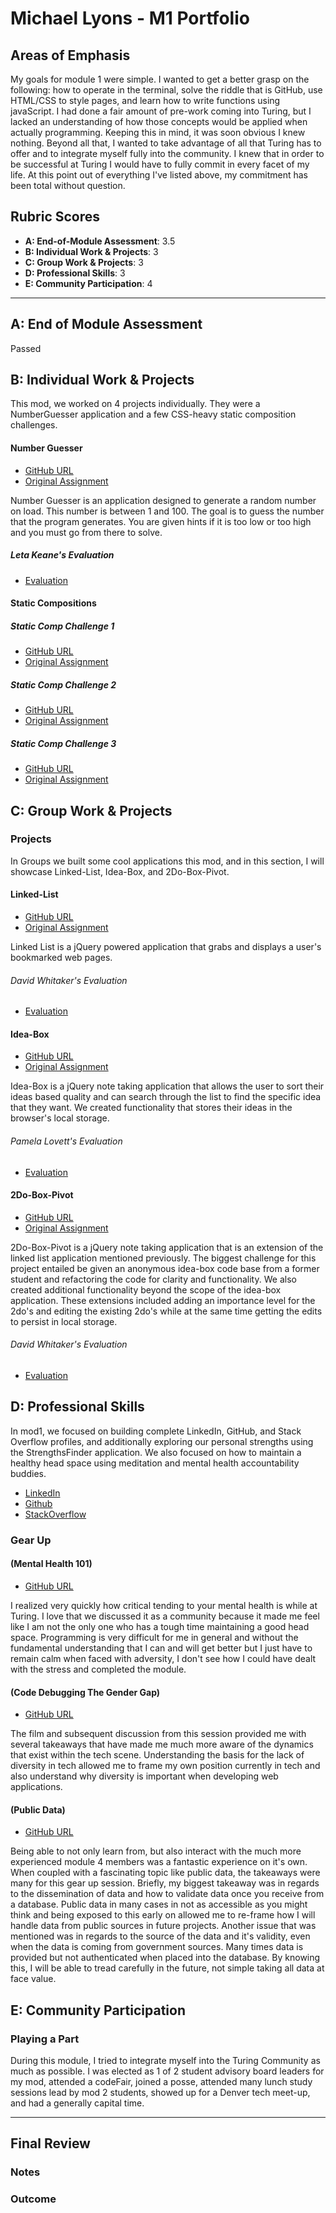 # Michael Lyons - M1 Portfolio

## Areas of Emphasis

My goals for module 1 were simple. I wanted to get a better grasp on the following: how to operate in the terminal, solve the riddle that is GitHub, use HTML/CSS to style pages, and learn how to write functions using javaScript. I had done a fair amount of pre-work coming into Turing, but I lacked an understanding of how those concepts would be applied when actually programming. Keeping this in mind, it was soon obvious I knew nothing. Beyond all that, I wanted to take advantage of all that Turing has to offer and to integrate myself fully into the community. I knew that in order to be successful at Turing I would have to fully commit in every facet of my life. At this point out of everything I've listed above, my commitment has been total without question.  

## Rubric Scores

* **A: End-of-Module Assessment**: 3.5
* **B: Individual Work & Projects**: 3
* **C: Group Work & Projects**: 3
* **D: Professional Skills**: 3
* **E: Community Participation**: 4

-----------------------

## A: End of Module Assessment

Passed

## B: Individual Work & Projects

This mod, we worked on 4 projects individually. They were a NumberGuesser application and a few CSS-heavy static composition challenges. 

#### Number Guesser

* [GitHub URL](https://github.com/michaelyons/number-guesser/tree/master/Desktop/mod1/number-guesser)
* [Original Assignment](http://frontend.turing.io/projects/number-guesser.html)

Number Guesser is an application designed to generate a random number on load. This number is between 1 and 100. The goal is to guess the number that the program generates. You are given hints if it is too low or too high and you must go from there to solve.

##### Leta Keane's Evaluation

* [Evaluation](https://github.com/turingschool/front-end-submissions-public/blob/master/1804/mod-1/number-guesser/michael-lyons.md)

#### Static Compositions

##### Static Comp Challenge 1

* [GitHub URL](https://github.com/michaelyons/ml-comp-challenge-1)
* [Original Assignment](http://frontend.turing.io/projects/m1-static-comp-1.html)

##### Static Comp Challenge 2

* [GitHub URL](https://github.com/michaelyons/ml-comp-challenge-2)
* [Original Assignment](http://frontend.turing.io/projects/m1-static-comp-2.html)

##### Static Comp Challenge 3

* [GitHub URL](https://github.com/michaelyons/ml-comp-challenge-3)
* [Original Assignment](http://frontend.turing.io/projects/m1-static-comp-3.html)

## C: Group Work & Projects

### Projects

In Groups we built some cool applications this mod, and in this section, I will showcase Linked-List, Idea-Box, and 2Do-Box-Pivot.

#### Linked-List

* [GitHub URL](https://github.com/michaelyons/linked-list)
* [Original Assignment](http://frontend.turing.io/projects/linked-list.html)

Linked List is a jQuery powered application that grabs and displays a user's bookmarked web pages.

######  David Whitaker's Evaluation

* [Evaluation](https://github.com/turingschool/front-end-submissions-public/blob/master/1804/mod-1/linked-list/michael-nick.md)

#### Idea-Box

* [GitHub URL](https://github.com/michaelyons/linked-list)
* [Original Assignment](http://frontend.turing.io/projects/linked-list.html)

Idea-Box is a jQuery note taking application that allows the user to sort their ideas based quality and can search through the list to find the specific idea that they want. We created functionality that stores their ideas in the browser's local storage.

######  Pamela Lovett's Evaluation

* [Evaluation](https://github.com/turingschool/front-end-submissions-public/blob/master/1804/mod-1/idea-box/michael-kurt.md)

#### 2Do-Box-Pivot

* [GitHub URL](https://github.com/michaelyons/2DoBox-Pivot)
* [Original Assignment](http://frontend.turing.io/projects/2DoBox-Pivot-Mod1.html)

2Do-Box-Pivot is a jQuery note taking application that is an extension of the linked list application mentioned previously. The biggest challenge for this project entailed be given an anonymous idea-box code base from a former student and refactoring the code for clarity and functionality. We also created additional functionality beyond the scope of the idea-box application. These extensions included adding an importance level for the 2do's and editing the existing 2do's while at the same time getting the edits to persist in local storage. 

######  David Whitaker's Evaluation

* [Evaluation](https://github.com/turingschool/front-end-submissions-public/blob/master/1804/mod-1/to-do-box/michael-brian.md)

## D: Professional Skills

In mod1, we focused on building complete LinkedIn, GitHub, and Stack Overflow profiles, and additionally exploring our personal strengths using the StrengthsFinder application. We also focused on how to maintain a healthy head space using meditation and mental health accountability buddies.

* [LinkedIn](https://www.linkedin.com/in/mikejohnlyons/)
* [Github](https://github.com/michaelyons)
* [StackOverflow](https://stackoverflow.com/users/9889670/mikejohn)

### Gear Up
#### (Mental Health 101)

* [GitHub URL](https://github.com/turingschool/gear-up/blob/master/Mod1_Week1_mental_health_101.md)

I realized very quickly how critical tending to your mental health is while at Turing. I love that we discussed it as a community because it made me feel like I am not the only one who has a tough time maintaining a good head space. Programming is very difficult for me in general and without the fundamental understanding that I can and will get better but I just have to remain calm when faced with adversity, I don't see how I could have dealt with the stress and completed the module.

#### (Code Debugging The Gender Gap)

* [GitHub URL](https://github.com/turingschool/gear-up/blob/master/Mod1_Week3_Code_debugging_compact_version.md)

The film and subsequent discussion from this session provided me with several takeaways that have made me much more aware of the dynamics that exist within the tech scene. Understanding the basis for the lack of diversity in tech allowed me to frame my own position currently in tech and also understand why diversity is important when developing web applications. 

#### (Public Data)

* [GitHub URL](https://github.com/turingschool/gear-up/blob/master/m4_sessions/1804inning/public_data.md)

Being able to not only learn from, but also interact with the much more experienced module 4 members was a fantastic experience on it's own. When coupled with a fascinating topic like public data, the takeaways were many for this gear up session. Briefly, my biggest takeaway was in regards to the dissemination of data and how to validate data once you receive from a database. Public data in many cases in not as accessible as you might think and being exposed to this early on allowed me to re-frame how I will handle data from public sources in future projects. Another issue that was mentioned was in regards to the source of the data and it's validity, even when the data is coming from government sources. Many times data is provided but not authenticated when placed into the database. By knowing this, I will be able to tread carefully in the future, not simple taking all data at face value. 

## E: Community Participation

### Playing a Part

During this module, I tried to integrate myself into the Turing Community as much as possible. I was elected as 1 of 2 student advisory board leaders for my mod, attended a codeFair, joined a posse, attended many lunch study sessions lead by mod 2 students, showed up for a Denver tech meet-up, and had a generally capital time.

------------------

## Final Review

### Notes




### Outcome


